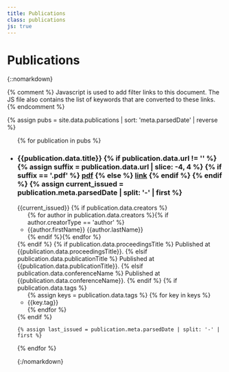 ```yaml
---
title: Publications
class: publications
js: true
---
```


# Publications

{::nomarkdown}

<nav class="publication-links">
{% comment %} 
Javascript is used to add filter links to this document. The JS file also contains the list of keywords that are converted
to these links.
{% endcomment %}
</nav>

{% assign pubs = site.data.publications | sort: 'meta.parsedDate' | reverse %}

<ul class="publications">
{% for publication in pubs %}
    <li>
        <h3>{{publication.data.title}}
        {% if publication.data.url != '' %}
            {% assign suffix = publication.data.url | slice: -4, 4 %}
            {% if suffix == '.pdf' %}
                <a href="{{publication.data.url}}" class="pdf">pdf</a>
            {% else %}
                <a href="{{publication.data.url}}" class="non-pdf">link</a>
            {% endif %}
        {% endif %}
        {% assign current_issued = publication.meta.parsedDate | split: '-' | first %}
        </h3>
        <span class="issued {% if current_issued == last_issued %}hidden{% endif%}">{{current_issued}}</span>
        {% if publication.data.creators %}
            <ul class="authors">
                {% for author in publication.data.creators %}{% if author.creatorType == 'author' %}<li>{{author.firstName}} {{author.lastName}}</li>{% endif %}{% endfor %}
            </ul>
        {% endif %}
        {% if publication.data.proceedingsTitle %}
        <span class="venue">Published at {{publication.data.proceedingsTitle}}.</span>
        {% elsif publication.data.publicationTitle %}
        <span class="venue">Published at {{publication.data.publicationTitle}}.</span>
        {% elsif publication.data.conferenceName %}
        <span class="venue">Published at {{publication.data.conferenceName}}.</span>
        {% endif %}
        {% if publication.data.tags %}
        <ul class="keywords">
            {% assign keys = publication.data.tags %}
            {% for key in keys %}<li>{{key.tag}}</li>{% endfor %}
        </ul>
        {% endif %}
    </li>

    {% assign last_issued = publication.meta.parsedDate | split: '-' | first %}

{% endfor %}
</span>

{:/nomarkdown}

